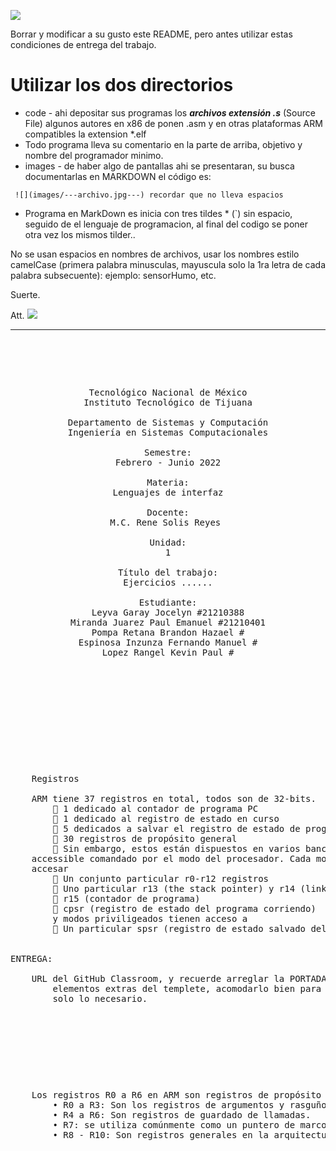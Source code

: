 ![](https://s3.amazonaws.com/videos.pentesteracademy.com/videos/badges/low/arm-assembly.png)

Borrar y modificar a su gusto este README, pero antes utilizar estas condiciones de entrega del trabajo.

# Utilizar los dos directorios

- code  - ahi depositar sus programas los ***archivos extensión *.s****  (Source File) algunos autores en x86 de ponen .asm y en otras plataformas ARM compatibles la extension *.elf
- Todo programa lleva su comentario en la parte de arriba, objetivo y nombre del programador minimo.
- images  - de haber algo de pantallas ahi se presentaran, su busca documentarlas en MARKDOWN el código es:

``` ![](images/---archivo.jpg---) recordar que no lleva espacios```



- Programa en MarkDown es inicia con tres tildes * (`) sin espacio, seguido de el lenguaje de programacion, al final del codigo se poner otra vez los mismos tilder..

No se usan espacios en nombres de archivos, usar los nombres estilo camelCase (primera palabra minusculas, mayuscula solo la 1ra letra de cada palabra subsecuente):  ejemplo: sensorHumo, etc.

Suerte.

Att. ![](https://img.icons8.com/color/2x/docker.png)

------

<pre>

	<p align=center>

Tecnológico Nacional de México
Instituto Tecnológico de Tijuana

Departamento de Sistemas y Computación
Ingeniería en Sistemas Computacionales

Semestre:
Febrero - Junio 2022

Materia:
Lenguajes de interfaz

Docente:
M.C. Rene Solis Reyes 

Unidad:
1

Título del trabajo:
Ejercicios ......

Estudiante:
Leyva Garay Jocelyn #21210388
Miranda Juarez Paul Emanuel #21210401
Pompa Retana Brandon Hazael #
Espinosa Inzunza Fernando Manuel #
Lopez Rangel Kevin Paul #



	</p>

</pre>

<pre>

	<p align=left>
	Registros

	ARM tiene 37 registros en total, todos son de 32-bits.
		 1 dedicado al contador de programa PC
		 1 dedicado al registro de estado en curso
		 5 dedicados a salvar el registro de estado de programa
		 30 registros de propósito general
		 Sin embargo, estos están dispuestos en varios bancos, con el banco
	accessible comandado por el modo del procesador. Cada modo puede
	accesar
		 Un conjunto particular r0-r12 registros
		 Uno particular r13 (the stack pointer) y r14 (link register)
		 r15 (contador de programa)
		 cpsr (registro de estado del programa corriendo)
		y modos priviligeados tienen acceso a
		 Un particular spsr (registro de estado salvado del programa)
	

ENTREGA:

	URL del GitHub Classroom, y recuerde arreglar la PORTADA, quitar todos los 
		elementos extras del templete, acomodarlo bien para su presentación 
		solo lo necesario.

	</p>

</pre>
<pre>
	<p aling=left>
	Los registros R0 a R6 en ARM son registros de propósito general:
		• R0 a R3: Son los registros de argumentos y rasguños; R0 y R1 también son los registros de resultados.
		• R4 a R6: Son registros de guardado de llamadas.
		• R7: se utiliza comúnmente como un puntero de marco de pila en el modo Thumb. En el código de 	ensamblaje, puedes ver que después de una llamada a una función, GCC usa R7 para hacer pop a los valores en PC en lugar de LR. Esto no significa que R7 se ponga en PC, sino que ambos registros se sacan de la pila
		• R8 - R10: Son registros generales en la arquitectura ARM,  Estos registros son de 32 bits y se utilizan para almacenar datos en el procesador,  Los registros R8, R9 y R10 son parte de los registros desagrupados que apuntan al mismo registro físico en todos los modos de funcionamiento.
		
	</p>
</pre>
